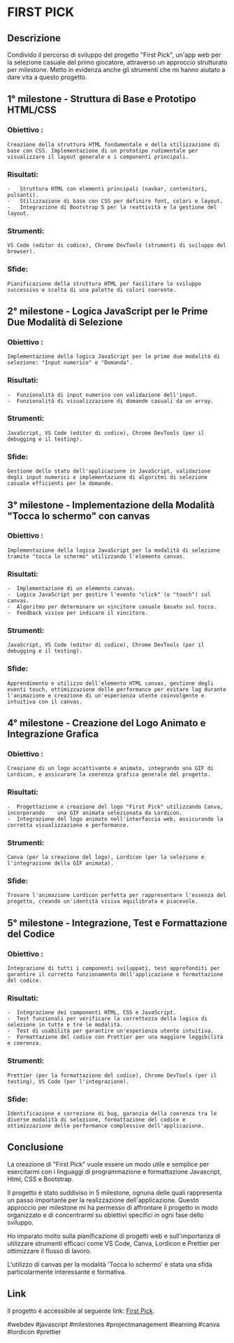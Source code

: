 # FIRST PICK

## Descrizione

Condivido il percorso di sviluppo del progetto "First Pick", un'app web per la selezione casuale del primo giocatore, attraverso un approccio strutturato per milestone.
Metto in evidenza anche gli strumenti che mi hanno aiutato a dare vita a questo progetto.

## 1° milestone - Struttura di Base e Prototipo HTML/CSS

### Obiettivo :

    Creazione della struttura HTML fondamentale e della stilizzazione di base con CSS. Implementazione di un prototipo rudimentale per visualizzare il layout generale e i componenti principali.

### Risultati:

    -   Struttura HTML con elementi principali (navbar, contenitori, pulsanti).
    -   Stilizzazione di base con CSS per definire font, colori e layout.
    -   Integrazione di Bootstrap 5 per la reattività e la gestione del layout.

### Strumenti:

    VS Code (editor di codice), Chrome DevTools (strumenti di sviluppo del browser).

### Sfide:

    Pianificazione della struttura HTML per facilitare lo sviluppo successivo e scelta di una palette di colori coerente.

## 2° milestone - Logica JavaScript per le Prime Due Modalità di Selezione

### Obiettivo :

    Implementazione della logica JavaScript per le prime due modalità di selezione: "Input numerico" e "Domanda".

### Risultati:

    -  Funzionalità di input numerico con validazione dell'input.
    -  Funzionalità di visualizzazione di domande casuali da un array.

### Strumenti:

    JavaScript, VS Code (editor di codice), Chrome DevTools (per il debugging e il testing).

### Sfide:

    Gestione dello stato dell'applicazione in JavaScript, validazione degli input numerici e implementazione di algoritmi di selezione casuale efficienti per le domande.

## 3° milestone - Implementazione della Modalità "Tocca lo schermo" con canvas

### Obiettivo :

    Implementazione della logica JavaScript per la modalità di selezione tramite "tocca lo schermo" utilizzando l'elemento canvas.

### Risultati:

    -  Implementazione di un elemento canvas.
    -  Logica JavaScript per gestire l'evento "click" (o "touch") sul canvas.
    -  Algoritmo per determinare un vincitore casuale basato sul tocco.
    -  Feedback visivo per indicare il vincitore.

### Strumenti:

    JavaScript, VS Code (editor di codice), Chrome DevTools (per il debugging e il testing).

### Sfide:

    Apprendimento e utilizzo dell'elemento HTML canvas, gestione degli eventi touch, ottimizzazione delle performance per evitare lag durante l'animazione e creazione di un'esperienza utente coinvolgente e intuitiva con il canvas.

## 4° milestone - Creazione del Logo Animato e Integrazione Grafica

### Obiettivo :

    Creazione di un logo accattivante e animato, integrando una GIF di Lordicon, e assicurare la coerenza grafica generale del progetto.

### Risultati:

    -  Progettazione e creazione del logo "First Pick" utilizzando Canva, incorporando    una GIF animata selezionata da Lordicon.
    -  Integrazione del logo animato nell'interfaccia web, assicurando la corretta visualizzazione e performance.

### Strumenti:

    Canva (per la creazione del logo), Lordicon (per la selezione e l'integrazione della GIF animata).

### Sfide:

    Trovare l'animazione Lordicon perfetta per rappresentare l'essenza del progetto, creando un'identità visiva equilibrata e piacevole.

## 5° milestone - Integrazione, Test e Formattazione del Codice

### Obiettivo :

    Integrazione di tutti i componenti sviluppati, test approfonditi per garantire il corretto funzionamento dell'applicazione e formattazione del codice.

### Risultati:

    -  Integrazione dei componenti HTML, CSS e JavaScript.
    -  Test funzionali per verificare la correttezza della logica di selezione in tutte e tre le modalità.
    -  Test di usabilità per garantire un'esperienza utente intuitiva.
    -  Formattazione del codice con Prettier per una maggiore leggibilità e coerenza.

### Strumenti:

    Prettier (per la formattazione del codice), Chrome DevTools (per il testing), VS Code (per l'integrazione).

### Sfide:

    Identificazione e correzione di bug, garanzia della coerenza tra le diverse modalità di selezione, formattazione del codice e ottimizzazione delle performance complessive dell'applicazione.

## Conclusione

La creazione di "First Pick" vuole essere un modo utile e semplice per esercitarmi con i linguaggi di programmazione e formattazione Javascript, Html, CSS e Bootstrap.

Il progetto è stato suddiviso in 5 milestone, ognuna delle quali rappresenta un passo importante per la realizzazione dell'applicazione.
Questo approccio per milestone mi ha permesso di affrontare il progetto in modo organizzato e di concentrarmi su obiettivi specifici in ogni fase dello sviluppo.

Ho imparato molto sulla pianificazione di progetti web e sull'importanza di utilizzare strumenti efficaci come VS Code, Canva, Lordicon e Prettier per ottimizzare il flusso di lavoro.

L'utilizzo di canvas per la modalità 'Tocca lo schermo' è stata una sfida particolarmente interessante e formativa.

## Link

Il progetto è accessibile al seguente link: [First Pick](https://luana-giordano.github.io/FirstPick/index.html).

#webdev #javascript #milestones #projectmanagement #learning #canva #lordicon #prettier
